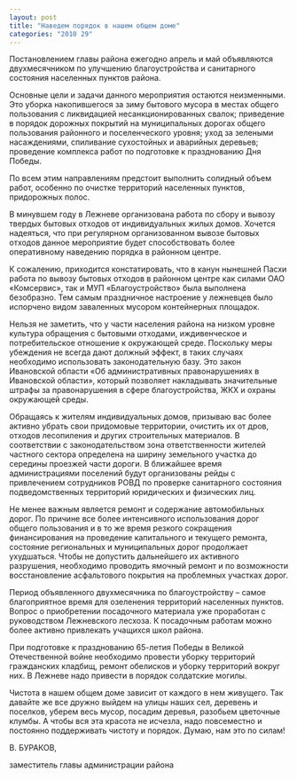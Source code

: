 ```yaml
---
layout: post
title: "Наведем порядок в нашем общем доме"
categories: "2010 29"
---
```


Постановлением главы района ежегодно апрель и май объявляются двухмесячником по улучшению благоустройства и санитарного состояния населенных пунктов района.

Основные цели и задачи данного мероприятия остаются неизменными. Это уборка накопившегося за зиму бытового мусора в местах общего пользования с ликвидацией несанкционированных свалок; приведение в порядок дорожных покрытий на муниципальных дорогах общего пользования районного и поселенческого уровня; уход за зелеными насаждениями, спиливание сухостойных и аварийных деревьев; проведение комплекса работ по подготовке к празднованию Дня Победы.

По всем этим направлениям предстоит выполнить солидный объем работ, особенно по очистке территорий населенных пунктов, придорожных полос.

В минувшем году в Лежневе организована работа по сбору и вывозу твердых бытовых отходов от индивидуальных жилых домов. Хочется надеяться, что при регулярном организованном вывозе бытовых отходов данное мероприятие будет способствовать более оперативному наведению порядка в районном центре.

К сожалению, приходится констатировать, что в канун нынешней Пасхи  работа по вывозу бытовых отходов в районном центре как силами ОАО «Комсервис», так и МУП «Благоустройство» была выполнена безобразно. Тем самым праздничное настроение у лежневцев было испорчено видом заваленных мусором контейнерных площадок.

Нельзя не заметить, что у части населения района на низком уровне культура обращения с бытовыми отходами, иждивенческое и потребительское отношение к окружающей среде. Поскольку меры убеждения не всегда дают должный эффект, в таких случаях необходимо использовать законодательную базу. Это закон Ивановской области «Об административных правонарушениях в Ивановской области», который позволяет накладывать значительные штрафы за правонарушения в сфере благоустройства, ЖКХ и охраны окружающей среды.

Обращаясь к жителям индивидуальных домов, призываю вас более активно убрать свои придомовые территории, очистить их от дров, отходов лесопиления и других строительных материалов. В соответствии с законодательством зона ответственности жителей частного сектора определена на ширину земельного участка до середины проезжей части дороги. В ближайшее время администрациями поселений будут организованы рейды с привлечением сотрудников РОВД по проверке санитарного состояния подведомственных территорий юридических и физических лиц.

Не менее важным является ремонт и содержание автомобильных дорог. По причине все более интенсивного использования дорог общего пользования и в то же время резкого сокращения финансирования на проведение капитального и текущего ремонта, состояние региональных и муниципальных дорог продолжает ухудшаться. Чтобы не допустить дальнейшего их активного разрушения, необходимо проводить ямочный ремонт и по возможности восстановление асфальтового покрытия на проблемных участках дорог.

Период объявленного двухмесячника по благоустройству – самое благоприятное время для озеленения территорий населенных пунктов. Вопрос о приобретении посадочного материала уже проработан с руководством Лежневского лесхоза. К посадочным работам можно более активно привлекать учащихся школ района.

При подготовке к празднованию 65-летия Победы в Великой Отечественной войне необходимо провести уборку территорий гражданских кладбищ, ремонт обелисков и уборку территорий вокруг них. В Лежневе надо привести в порядок солдатские могилы.

Чистота в нашем общем доме зависит от каждого в нем живущего. Так давайте же все дружно выйдем на улицы наших сел, деревень и  поселков, уберем весь мусор, посадим деревья, разобьем цветочные клумбы. А чтобы вся эта красота не исчезла, надо повсеместно и постоянно поддерживать чистоту и порядок. Думаю, нам это по силам!

В. БУРАКОВ,

заместитель главы администрации района



